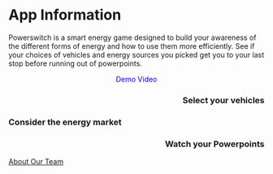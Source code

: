 # App Information
<p>
  Powerswitch is a smart energy game designed to build your awareness of the different forms of energy and how to use them more efficiently. See if your choices of vehicles and energy sources you picked get you to your last stop before running out of powerpoints. 
</p>

<p align="center">
  <span style="color:blue"> Demo Video </span> 
</p>

<div>
    <h3 align="right">
      Select your vehicles
    </h3>
</div>

<div>
    <h3 align="left">
      Consider the energy market
    </h3>
</div>

<div>
    <h3 align="right">
      Watch your Powerpoints
    </h3>
</div>

<a href="https://sccapstone.github.io/PowerSwitchCoders/about" title="About Page"> About Our Team </a>
